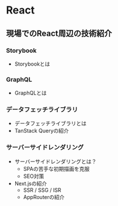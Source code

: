 # React

## 現場でのReact周辺の技術紹介

### Storybook

- Storybookとは

### GraphQL

- GraphQLとは

### データフェッチライブラリ

- データフェッチライブラリとは
- TanStack Queryの紹介

### サーバーサイドレンダリング

- サーバーサイドレンダリングとは？
  - SPAの苦手な初期描画を克服
  - SEO対策
- Next.jsの紹介
  - SSR / SSG / ISR
  - AppRouterの紹介
